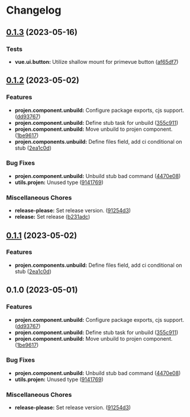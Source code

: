 # Changelog

## [0.1.3](https://github.com/ArroyoDev-LLC/components/compare/@arroyodev-llc/projen.component.unbuild-v0.1.2...@arroyodev-llc/projen.component.unbuild-v0.1.3) (2023-05-16)


### Tests

* **vue.ui.button:** Utilize shallow mount for primevue button ([af65df7](https://github.com/ArroyoDev-LLC/components/commit/af65df7ce7c9ea6d0d12f7ac284a59f7aaf90c40))

## [0.1.2](https://github.com/ArroyoDev-LLC/components/compare/@arroyodev-llc/projen.component.unbuild-v0.1.1...@arroyodev-llc/projen.component.unbuild-v0.1.2) (2023-05-02)


### Features

* **projen.component.unbuild:** Configure package exports, cjs support. ([dd93767](https://github.com/ArroyoDev-LLC/components/commit/dd9376740331f0acc2fd0804d161a7aafe03453d))
* **projen.component.unbuild:** Define stub task for unbuild ([355c911](https://github.com/ArroyoDev-LLC/components/commit/355c911647e40e964553e95af0c9524846c9b719))
* **projen.component.unbuild:** Move unbuild to projen component. ([1be9617](https://github.com/ArroyoDev-LLC/components/commit/1be9617d087b0f72268a7e958440ff81b1c089be))
* **projen.components.unbuild:** Define files field, add ci conditional on stub ([2ea1c0d](https://github.com/ArroyoDev-LLC/components/commit/2ea1c0d458a9032ac491c78e6e0a4f79ddd5ec80))


### Bug Fixes

* **projen.component.unbuild:** Unbuild stub bad command ([4470e08](https://github.com/ArroyoDev-LLC/components/commit/4470e08cef7b49b41706b974a3569826ebdf7d29))
* **utils.projen:** Unused type ([9141769](https://github.com/ArroyoDev-LLC/components/commit/91417699cfbdf16c57fcfb2caea522bc4ece785d))


### Miscellaneous Chores

* **release-please:** Set release version. ([91254d3](https://github.com/ArroyoDev-LLC/components/commit/91254d37f198bb0d7366d786fa56a3266dac77d8))
* **release:** Set release ([b231adc](https://github.com/ArroyoDev-LLC/components/commit/b231adc5f371681d5e2b52358be34fa451fd69db))

## [0.1.1](https://github.com/ArroyoDev-LLC/components/compare/projen.component.unbuild-v0.1.0...projen.component.unbuild-v0.1.1) (2023-05-02)


### Features

* **projen.components.unbuild:** Define files field, add ci conditional on stub ([2ea1c0d](https://github.com/ArroyoDev-LLC/components/commit/2ea1c0d458a9032ac491c78e6e0a4f79ddd5ec80))

## 0.1.0 (2023-05-01)


### Features

* **projen.component.unbuild:** Configure package exports, cjs support. ([dd93767](https://github.com/ArroyoDev-LLC/components/commit/dd9376740331f0acc2fd0804d161a7aafe03453d))
* **projen.component.unbuild:** Define stub task for unbuild ([355c911](https://github.com/ArroyoDev-LLC/components/commit/355c911647e40e964553e95af0c9524846c9b719))
* **projen.component.unbuild:** Move unbuild to projen component. ([1be9617](https://github.com/ArroyoDev-LLC/components/commit/1be9617d087b0f72268a7e958440ff81b1c089be))


### Bug Fixes

* **projen.component.unbuild:** Unbuild stub bad command ([4470e08](https://github.com/ArroyoDev-LLC/components/commit/4470e08cef7b49b41706b974a3569826ebdf7d29))
* **utils.projen:** Unused type ([9141769](https://github.com/ArroyoDev-LLC/components/commit/91417699cfbdf16c57fcfb2caea522bc4ece785d))


### Miscellaneous Chores

* **release-please:** Set release version. ([91254d3](https://github.com/ArroyoDev-LLC/components/commit/91254d37f198bb0d7366d786fa56a3266dac77d8))
